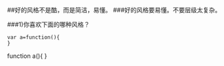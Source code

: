 ##好的风格不是酷，而是简洁，易懂。
###好的风格要易懂。不要层级太复杂。

###1)你喜欢下面的哪种风格？
```
var a=function(){
}

```
function a(){
}
```
